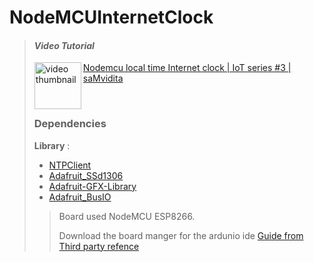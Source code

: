 # NodeMCUInternetClock

> #### **_Video Tutorial_**
>
> [<img align="left" alt="video thumbnail" width="75" src="https://img.youtube.com/vi/ZDqQKUonS4k/0.jpg"/>](https://youtu.be/ZDqQKUonS4k) [Nodemcu local time Internet clock \| IoT series #3 \| saMvidita](https://youtu.be/ZDqQKUonS4k)
>
> <br/>
>
> ### Dependencies
>
> **Library** :
>
> - [NTPClient](https://github.com/arduino-libraries/NTPClient)
> - [Adafruit_SSd1306](https://github.com/adafruit/Adafruit_SSD1306)
> - [Adafruit-GFX-Library](https://github.com/adafruit/Adafruit-GFX-Library)
> - [Adafruit_BusIO](https://github.com/adafruit/Adafruit_BusIO)
>
> > Board used NodeMCU ESP8266.
> >
> > Download the board manger for the ardunio ide
> > [Guide from Third party refence](https://www.instructables.com/Steps-to-Setup-Arduino-IDE-for-NODEMCU-ESP8266-WiF/)

